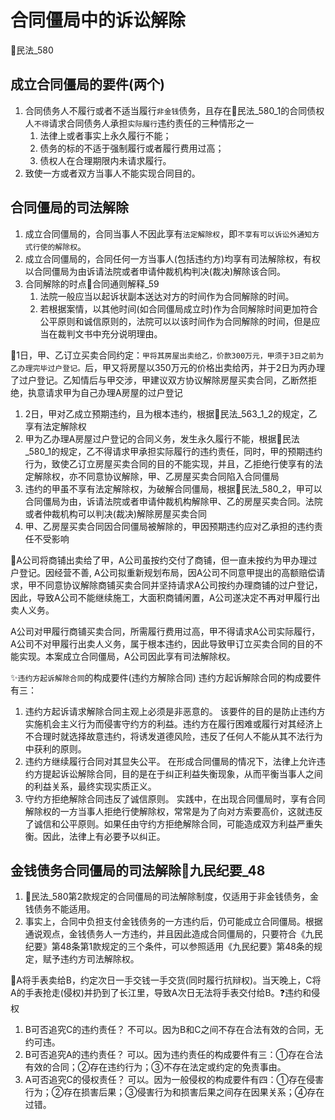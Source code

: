 # 合同僵局中的诉讼解除
🚪民法_580

## 成立合同僵局的要件(两个)

1. 合同债务人不履行或者不适当履行`非金钱`债务，且存在🚪民法_580_1的合同债权人`不得`请求合同债务人承担`实际履行`违约责任的三种情形之一
    1. 法律上或者事实上永久履行不能；
    2. 债务的标的不适于强制履行或者履行费用过高；
    3. 债权人在合理期限内未请求履行。
2. 致使一方或者双方当事人不能实现合同目的。

## 合同僵局的司法解除

1. 成立合同僵局的，合同当事人不因此享有`法定解除权`，即`不享有可以诉讼外通知方式行使的解除权`。
2. 成立合同僵局的，合同任何一方当事人(包括违约方)均享有司法解除权，有权以合同僵局为由诉请法院或者申请仲裁机构判决(裁决)解除该合同。
3. 合同解除的时点🚪合同通则解释_59
    1. 法院一般应当以起诉状副本送达对方的时间作为合同解除的时间。
    2. 若根据案情，以其他时间(如合同僵局成立时)作为合同解除时间更加符合公平原则和诚信原则的，法院可以以该时间作为合同解除的时间，但是应当在裁判文书中充分说明理由。

🍐1日，甲、乙订立买卖合同约定：`甲将其房屋出卖给乙，价款300万元，甲须于3日之前为乙办理完毕过户登记。`后，甲又将房屋以350万元的价格出卖给丙，并于2日为丙办理了过户登记。乙知情后与甲交涉，甲建议双方协议解除房屋买卖合同，乙断然拒绝，执意请求甲为自己办理A房屋的过户登记

1. 2日，甲对乙成立预期违约，且为根本违约，根据🚪民法_563_1_2的规定，乙享有法定解除权
2. 甲为乙办理A房屋过户登记的合同义务，发生永久履行不能，根据🚪民法_580_1的规定，乙不得请求甲承担实际履行的违约责任，同时，甲的预期违约行为，致使乙订立房屋买卖合同的目的不能实现，并且，乙拒绝行使享有的法定解除权，亦不同意协议解除，甲、乙房屋买卖合同陷入合同僵局
3. 违约的甲虽不享有法定解除权，为破解合同僵局，根据🚪民法_580_2，甲可以合同僵局为由，诉请法院或者申请仲裁机构解除甲、乙的房屋买卖合同。法院或者仲裁机构可以判决(裁决)解除房屋买卖合同
4. 甲、乙房屋买卖合同因合同僵局被解除的，甲因预期违约应对乙承担的违约责任不受影响


🍐A公司将商铺出卖给了甲，A公司虽按约交付了商铺，但一直未按约为甲办理过户登记。因经营不善, A公司拟重新规划布局，因A公司不同意甲提出的高额赔偿请求，甲不同意协议解除商铺买卖合同并坚持请求A公司按约办理商铺的过户登记，因此，导致A公司不能继续施工，大面积商铺闲置，A公司遂决定不再对甲履行出卖人义务。

A公司对甲履行商铺买卖合同，所需履行费用过高，甲不得请求A公司实际履行，A公司不对甲履行出卖人义务，属于根本违约，因此导致甲订立买卖合同的目的不能实现。本案成立合同僵局，A公司因此享有司法解除权。




✨`违约方起诉解除合同`的构成要件(违约方解除合同)
违约方起诉解除合同的构成要件有三：
1. 违约方起诉请求解除合同主观上必须是非恶意的。
    该要件的目的是防止违约方实施机会主义行为而侵害守约方的利益。违约方在履行困难或履行对其经济上不合理时就选择故意违约，将诱发道德风险，违反了任何人不能从其不法行为中获利的原则。
2. 违约方继续履行合同对其显失公平。
    在形成合同僵局的情况下，法律上允许违约方提起诉讼解除合同，目的是在于纠正利益失衡现象，从而平衡当事人之间的利益关系，最终实现实质正义。
3. 守约方拒绝解除合同违反了诚信原则。
    实践中，在出现合同僵局时，享有合同解除权的一方当事人拒绝行使解除权，常常是为了向对方索要高价，这就违反了诚信和公平原则。如果任由守约方拒绝解除合同，可能造成双方利益严重失衡。因此，法律上有必要予以纠正。



## 金钱债务合同僵局的司法解除🚪九民纪要_48


1. 🚪民法_580第2款规定的合同僵局的司法解除制度，仅适用于非金钱债务，金钱债务不能适用。
2. 事实上，合同中负担支付金钱债务的一方违约后，仍可能成立合同僵局。根据通说观点，金钱债务人一方违约，并且因此造成合同僵局的，只要符合《九民纪要》第48条第1款规定的三个条件，可以参照适用《九民纪要》第48条的规定，赋予违约方司法解除权。


🍐A将手表卖给B，约定次日一手交钱一手交货(同时履行抗辩权)。当天晚上，C将A的手表抢走(侵权)并扔到了长江里，导致A次日无法将手表交付给B。❓违约和侵权
1. B可否追究C的违约责任？
    不可以。因为B和C之间不存在合法有效的合同，无约可违。
2. B可否追究A的违约责任？
    可以。因为违约责任的构成要件有三：①存在合法有效的合同；②存在违约行为；③不存在法定或约定的免责事由。
3. A可否追究C的侵权责任？
    可以。因为一般侵权的构成要件有四：①存在侵害行为；②存在损害后果；③侵害行为和损害后果之间存在因果关系；④存在过错。
